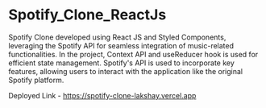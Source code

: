 # Spotify_Clone_ReactJs
Spotify Clone developed using React JS and Styled Components, leveraging the Spotify API for seamless integration of music-related functionalities. In the project, Context API and useReducer hook is used for efficient state management. Spotify's API is used to incorporate key features, allowing users to interact with the application like the original Spotify platform.

Deployed Link - https://spotify-clone-lakshay.vercel.app
